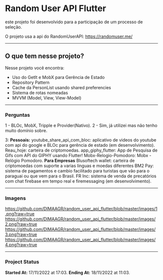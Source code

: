 # Random User API Flutter

este projeto foi desenvolvido para a participação de um processo de seleção.

O projeto usa a api do RandomUserAPI: https://randomuser.me/

----------------------------

## O que tem nesse projeto?
Nesse projeto você encontra:
 - Uso do GetIt e MobX para Gerência de Estado
 - Repository Pattern
 - Cache da PersonList usando shared preferencies
 - Sistema de rotas nomeadas
 - MVVM (Model, View, View-Model)

----------------------------
### Perguntas
 1 - BLOc, MobX, Tripple e Provider(Nativo).
 2 - Sim, já utilizei mas não tenho muito domínio sobre.
 
 3: **Pessoais:** youtube_share_api_com_bloc: aplicativo de videos do youtube com api do google e BLOc para gerência de estado (em desenvolvimento).
                  Reau_hoje: carteira de criptomoedas.
                  app_giphy_flutter: App de Pesquisa de Gifs com API do GIPHY usando Flutter!
                  Mobx-Relogio-Pomodoro: Mobx - Relógio Pomodoro.
    **Para Empresas** Blusoftech wallet: carteira de criptomoedas com suporte a varias linguas e moedas diferentes
                      BM2 Pay: sistema de pagamentos e cambio facilitado para turistas que vão para o paraguai ou que vem para o Brasil.
                      FR Inc: sistema de venda de precatórios com chat firebase em tempo real e firemessaging (em desenvolvimento).

----------------------------

### Imagens
https://github.com/DIMAAGR/random_user_api_flutter/blob/master/images/1.png?raw=true
https://github.com/DIMAAGR/random_user_api_flutter/blob/master/images/2.png?raw=true
https://github.com/DIMAAGR/random_user_api_flutter/blob/master/images/3.png?raw=true
https://github.com/DIMAAGR/random_user_api_flutter/blob/master/images/4.png?raw=true

----------------------------

 ### Project Status
 **Started At:** 17/11/2022 at 17:03. 
 **Ending At:**  18/11/2022 at 11:03.
